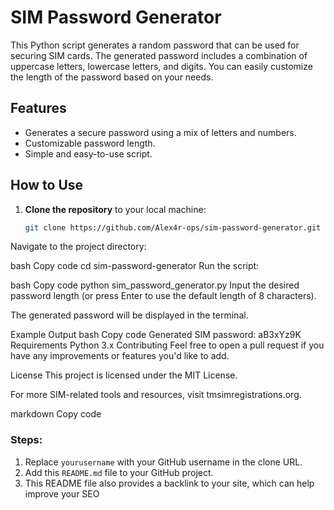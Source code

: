 # SIM Password Generator

This Python script generates a random password that can be used for securing SIM cards. The generated password includes a combination of uppercase letters, lowercase letters, and digits. You can easily customize the length of the password based on your needs.

## Features
- Generates a secure password using a mix of letters and numbers.
- Customizable password length.
- Simple and easy-to-use script.

## How to Use

1. **Clone the repository** to your local machine:
   ```bash
   git clone https://github.com/Alex4r-ops/sim-password-generator.git
Navigate to the project directory:

bash
Copy code
cd sim-password-generator
Run the script:

bash
Copy code
python sim_password_generator.py
Input the desired password length (or press Enter to use the default length of 8 characters).

The generated password will be displayed in the terminal.

Example Output
bash
Copy code
Generated SIM password: aB3xYz9K
Requirements
Python 3.x
Contributing
Feel free to open a pull request if you have any improvements or features you'd like to add.

License
This project is licensed under the MIT License.

For more SIM-related tools and resources, visit tmsimregistrations.org.

markdown
Copy code

### Steps:
1. Replace `yourusername` with your GitHub username in the clone URL.
2. Add this `README.md` file to your GitHub project.
3. This README file also provides a backlink to your site, which can help improve your SEO
